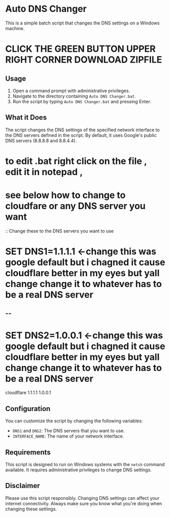 # Auto DNS Changer

This is a simple batch script that changes the DNS settings on a Windows machine.



# CLICK THE GREEN BUTTON UPPER RIGHT CORNER DOWNLOAD ZIPFILE

## Usage

1. Open a command prompt with administrative privileges.
2. Navigate to the directory containing `Auto DNS Changer.bat`.
3. Run the script by typing `Auto DNS Changer.bat` and pressing Enter.

## What it Does

The script changes the DNS settings of the specified network interface to the DNS servers defined in the script. By default, it uses Google's public DNS servers (8.8.8.8 and 8.8.4.4).


# to edit .bat right click on the file , edit it in notepad ,  

# see below how to change to cloudfare or any DNS server you want

:: Change these to the DNS servers you want to use


# SET DNS1=1.1.1.1   <-change this was google default but i chagned it cause cloudflare better in my eyes but yall change change it to whatever has to be a real DNS server
--
--
# SET DNS2=1.0.0.1    <-change this was google default but i chagned it cause cloudflare better in my eyes but yall change change it to whatever has to be a real DNS server

cloudflare 1.1.1.1
1.0.0.1

## Configuration

You can customize the script by changing the following variables:

- `DNS1` and `DNS2`: The DNS servers that you want to use.
- `INTERFACE_NAME`: The name of your network interface.

## Requirements

This script is designed to run on Windows systems with the `netsh` command available. It requires administrative privileges to change DNS settings.

## Disclaimer

Please use this script responsibly. Changing DNS settings can affect your internet connectivity. Always make sure you know what you're doing when changing these settings.

